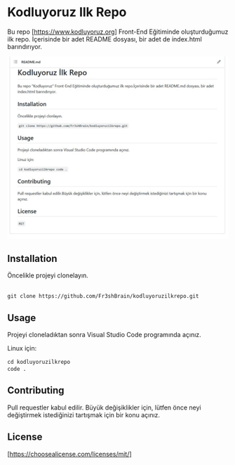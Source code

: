 # Kodluyoruz Ilk Repo

Bu repo [https://www.kodluyoruz.org] Front-End Eğitiminde oluşturduğumuz ilk repo. İçerisinde bir adet README dosyası, bir adet de index.html barındırıyor.

![Image](figures/github.JPG)

## Installation

Öncelikle projeyi clonelayın.

```

git clone https://github.com/Fr3shBrain/kodluyoruzilkrepo.git

```

## Usage

Projeyi cloneladıktan sonra Visual Studio Code programında açınız.

Linux için:
```
cd kodluyoruzilkrepo
code .

```

## Contributing
Pull requestler kabul edilir. Büyük değişiklikler için, lütfen önce neyi değiştirmek istediğinizi tartışmak için bir konu açınız.


## License
[https://choosealicense.com/licenses/mit/]